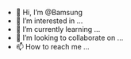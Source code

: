 - 👋 Hi, I’m @Bamsung
- 👀 I’m interested in ...
- 🌱 I’m currently learning ...
- 💞️ I’m looking to collaborate on ...
- 📫 How to reach me ...

<!---
Bamsung/Bamsung is a ✨ special ✨ repository because its `README.md` (this file) appears on your GitHub profile.
You can click the Preview link to take a look at your changes.
--->
